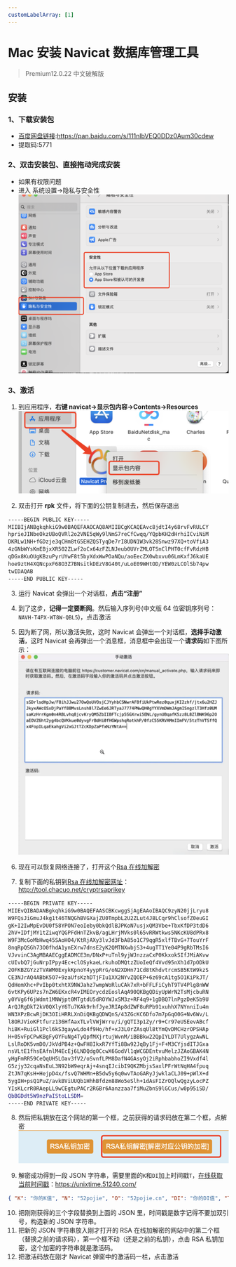 ```yaml
---
customLabelArray: [1]
---
```


# <Label :level='1'/> Mac 安装 Navicat 数据库管理工具

> Premium12.0.22 中文破解版

## 安装

### 1、下载安装包

- [百度网盘链接](https://pan.baidu.com/s/111nlbVEQ0DDz0Aum30cdew):https://pan.baidu.com/s/111nlbVEQ0DDz0Aum30cdew
- 提取码:5771

### 2、双击安装包、直接拖动完成安装

- 如果有权限问题
- 进入 系统设置->隐私与安全性
  ![alt text](./imgnavicat/image.png)

### 3、激活

1. 到应用程序，**右键 navicat->显示包内容->Contents->Resources**
   ![alt text](./imgnavicat/image1.png)

2. 双击打开 **rpk** 文件，将下面的公钥复制进去，然后保存退出

```bash
-----BEGIN PUBLIC KEY-----
MIIBIjANBgkqhkiG9w0BAQEFAAOCAQ8AMIIBCgKCAQEAvc8jdtI4y68rvFvRULCY
hprieJINbeOkzUBoQVRl2o2VNE5qWy9lNmS7reCfCwqq/YQpbKH2dHrhiICviNiM
DKRLw1NH+fGDzje3qCHm8tG5EHZQSTyqDe7rI8UDN1W3vk28Snwz97XQ+toVfiA3
4zGNbWYsKmEBjxXR502ZLwf2oCx64zFZLNJeub0UVrZMLOTSnClPHT0cfFvRdzHB
qDGx8KuOUgKBzuPyrUYwF8t5byXdxWwPOaNQu/aoEecZX0wbxvu06LmKxfJ6kaUE
hoe9ztH4XQNcpxF68O3Z7BNsitkDEzV8G40t/uLoE09WHtOD/YEW0zLCOlSb74pw
twIDAQAB
-----END PUBLIC KEY-----
```

3. 运行 Navicat 会弹出一个对话框，**点击“注册”**

4. 到了这步，**记得一定要断网**。然后输入序列号(中文版 64 位密钥序列号： `NAVH-T4PX-WT8W-QBL5`)，点击激活

5. 因为断了网，所以激活失败，这时 Navicat 会弹出一个对话框，**选择手动激活**，这时 Navicat 会再弹出一个消息框，消息框中会出现一个**请求码**如下图所示：
   ![alt text](./imgnavicat/image2.png)

6. 现在可以恢复网络连接了，打开这个[Rsa 在线加解密](http://tool.chacuo.net/cryptrsaprikey)

7. 复制下面的私钥到[Rsa 在线加解密网址](http://tool.chacuo.net/cryptrsaprikey)： http://tool.chacuo.net/cryptrsaprikey

```bash 私钥
-----BEGIN PRIVATE KEY-----
MIIEvQIBADANBgkqhkiG9w0BAQEFAASCBKcwggSjAgEAAoIBAQC9zyN20jjLryu8
W9FQsJiGmuJ4kg1t46TNQGhBVGXajZU0TmpbL2U2ZLut4J8LCqr9hClsofZ0euGI
gK+I2IwMpEvDU0f58YPON7eoIeby0bkQdlBJPKoN7usjxQM3Vbe+TbxKfDP3tdD6
2hV+IDfjMY1tZiwqYQGPFdHnTZkvB/agLHrjMVks0l65vRRWtkws5NKcKU8dPRx8
W9F3McGoMbHwq45SAoHO4/KtRjAXy3lvJd3FbA85o1C79qgR5xlfTBvG+7TouYrF
8nqRpQSGh73O0fhdA1ynEXrw7dnsE2yK2QMTNXwbjS3+4ugTT1Ye04P9gRbTMsI6
VJvvinC3AgMBAAECggEADMCE3m/DNxP+uTnl9yjWJnzzaCxP0KkxokSIfJMiAKvw
cUIvbQ7jGuNrpIPpy4Ec+clOSykaeLrkuhoDMQtzZUoIeQf4Vvd95nXh1d7pODkU
2OFKBZGYzzTVAWM0ExykKpnoY4yypRrG/oN2XDHn71Cd8tKhdvtrcmSB5KtW9kzS
CE3NJrAQ4ABbK5O7+9zaUfsKzhDTjFIu1XX2NYvZQOEP+6z69cA1tg5O1KiPkJT/
QdHemXhc+PvIbp0txhtX9NWJahz7wmpWoRluCAk7xR+bFFLFiCyhT9TV4Plg8nWW
6vtKPy6UPzs7nZW6EKxcR4vIMEOrycdzEoslAqA90QKBgQDiyUpWrN2TsMjcbuRN
y0YVg6f6jWdmt1MNWjpt0MTgtdU5dROYWJxSM3z+RF4q9+1gDBQ7lnPgzDeK5b9U
ArQJRgDkT2kV0QXlyY6Tu7KAk9rhfJyeJRIAp8dZWF8uRPb91xuhhX7NYnniIu4m
WN3XPzBcwRjDK3OIiHRRLXnDiQKBgQDWQnS/43ZGcKC6Dfo7m7pGqO0G+Nv6Wv/L
l8ORJVioKFtfurz136HfAaxTLvlVWjWrru/i/gQTI3p1Zy/r9+Cr97eUSEevABcf
hi8K+RuiGl1Pcl6kS3gaywLdo4f9Ho/hf+xJ3L0rZAsqUl8tYmQvDMCHzrOPSHAp
H+05vFpCPwKBgFyOYFuNg4TyQpfMXjrtujWvnM/iBBBkw22QpIYLDT7UlygzAwNL
LslRoDK5vmD0/JkVdPB4z+QwFH8IkxR7YfTi8Bw92JqBy1Fj+F+M3CYjsdITJGxa
nsVLtE1fhsEAfnlM4EcEj6LNDQdg0CcwX6GodVl1qWCGDEntvuMelzJZAoGBAK4N
yHgFmRR59CeQqUH5LOav3fV2/oSvnfLPM8DafN4GAsyOj2iRphbabhoZI9Vxdf4l
G5zjy32cqaNsEuL3N92bW9eqrAj+4snqIJcibI9QKZMbjsSaxlPFrWtNqHA4fpuq
ZtJN7qKsH+HejpD4x/fsvQ7WHMn+B5dw5y6q0wvTAoGARyJjwklaCLJ09+pWlX+d
5ygIH+psQ1PuZ/avkBViUUQb1HhhBfdzm88Wo5eSlh+1dAsFIZrOQlwQgzyLocPZ
YIsKLcrR0RAepLL9wCEgtuPACr2RGBr6Aanzzaa7fiMuZbnS9lGCus/w0p95iSD/
QbBGDdt5W9nzPaIStoLLSDM=
-----END PRIVATE KEY-----
```

8. 然后把私钥放在这个网站的第一个框，之前获得的请求码放在第二个框，点解密
   ![alt text](./imgnavicat/image3.png)

9. 解密成功得到一段 JSON 字符串，需要里面的`K`和`DI`加上时间戳`T`，[在线获取当前时间戳](https://unixtime.51240.com/)：https://unixtime.51240.com/

```json
{ "K": "你的K值", "N": "52pojie", "O": "52pojie.cn", "DI": "你的DI值", "T": 你的时间戳 }
```

10. 把刚刚获得的三个字段替换到上面的 JSON 里，时间戳是数字记得不要加双引号，构造新的 JSON 字符串。
11. 把新的 JSON 字符串放入刚才打开的 RSA 在线加解密的网站中的第二个框（替换之前的请求码），第一个框不动（还是之前的私钥），点击 RSA 私钥加密，这个加密的字符串就是激活码。
12. 把激活码放在刚才 Navicat 弹窗中的激活码一栏，点击激活
